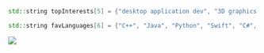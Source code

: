 ```C++
std::string topInterests[5] = {"desktop application dev", "3D graphics dev", "game dev", "creative coding / data visualizations", "UI/UX"};

std::string favLanguages[6] = {"C++", "Java", "Python", "Swift", "C#", "GLSL"};
```
 <img src="https://github-readme-stats.vercel.app/api/top-langs/?username=mcthomas&card_width=1000&layout=compact&langs_count=10&text_color=FFFFFF&bg_color=161B22&hide_border=true&border_radius=6&hide_title=true"/> 
